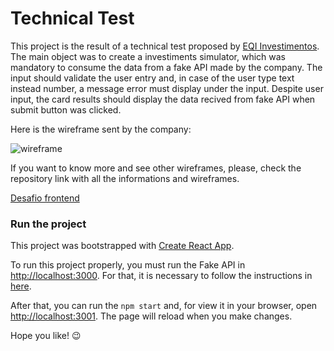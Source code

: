 # Technical Test

This project is the result of a technical test proposed by [EQI Investimentos](https://eqi.com.br/). The main object was to create a investiments simulator, which was mandatory to consume the data from a fake API made by the company. The input should validate the user entry and, in case of the user type text instead number, a message error must display under the input. Despite user input, the card results should display the data recived from fake API when submit button was clicked.

Here is the wireframe sent by the company:

![wireframe](https://user-images.githubusercontent.com/82389853/154765851-92d30881-e693-4587-ab23-13a29637fb82.png)

If you want to know more and see other wireframes, please, check the repository link with all the informations and wireframes.

[Desafio frontend](https://github.com/eqi-investimentos/desafio-frontend)

### Run the project

This project was bootstrapped with [Create React App](https://github.com/facebook/create-react-app).

To run this project properly, you must run the Fake API in [http://localhost:3000](http://localhost:3000). For that, it is necessary to follow the instructions in [here](https://github.com/eqi-investimentos/desafio-fake-api).

After that, you can run the `npm start` and, for view it in your browser, open [http://localhost:3001](http://localhost:3001). The page will reload when you make changes.

Hope you like! 😉
